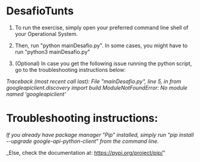 # DesafioTunts

1. To run the exercise, simply open your preferred command line shell of your Operational System.

2. Then, run "python mainDesafio.py". In some cases, you might have to run "python3 mainDesafio.py"

3. (Optional) In case you get the following issue running the python script, go to the troubleshooting instructions below:

_Traceback (most recent call last):_
_File "mainDesafio.py", line 5, in <module>_
_from googleapiclient.discovery import build_
_ModuleNotFoundError: No module named 'googleapiclient'_

# Troubleshooting instructions:

_If you already have package manager "Pip" installed, simply run "pip install --upgrade google-api-python-client" from the command line._

\_Else, check the documentation at: https://pypi.org/project/pip/"
